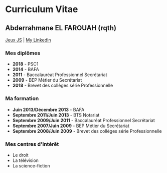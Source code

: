 # Curriculum Vitae

## Abderrahmane EL FAROUAH (rqth)

[Jeux JS](https://abdeelf902.github.io/chifoumi/) |
[My LinkedIn](https://www.linkedin.com/in/abderrahmaneelfarouah)

### Mes diplômes
- **2018** - PSC1
- **2014** - BAFA
- **2011** - Baccalauréat Professionnel Secrétariat
- **2009** - BEP Métier du Secrétariat
- **2018** - Brevet des collèges série Professionnelle

### Ma formation
- **Juin 2013/Décembre 2013** - BAFA
- **Septembre 2011/Juin 2013** - BTS Notariat
- **Septembre 2009/Juin 2011** - Baccalauréat Professionnel Secrétariat
- **Septembre 2007/Juin 2009** - BEP Métier du Secrétariat
- **Septembre 2008/Juin 2009** - Brevet des collèges série Professionnelle

### Mes centres d'intérêt
- Le droit
- La télévision
- La science-fiction

